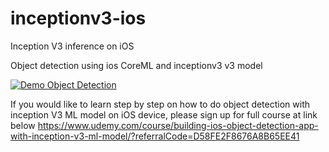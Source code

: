 # inceptionv3-ios
Inception V3 inference on iOS

Object detection using ios CoreML and inceptionv3 v3 model

[![Demo Object Detection](https://evergreenllc2020.github.io/img/od.gif)](https://youtu.be/5maoJWK7RaU)

If you would like to learn step by step on how to do object detection with inception V3 ML model on iOS device, please sign up for full course at link below
https://www.udemy.com/course/building-ios-object-detection-app-with-inception-v3-ml-model/?referralCode=D58FE2F8676A8B65EE41
